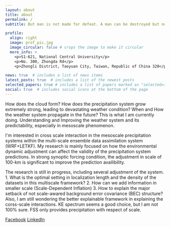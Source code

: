 ```yaml
---
layout: about
title: about
permalink: /
subtitle: But man is not made for defeat. A man can be destroyed but not defeated. -Ernest Hemingway

profile:
  align: right
  image: prof_pic.jpg
  image_circular: false # crops the image to make it circular
  more_info: >
    <p>S1-621, National Central University</p>
    <p>No. 300, Zhongda Rd</p>
    <p>Zhongli District, Taoyuan City, Taiwan, Republic of China 320</p>

news: true  # includes a list of news items
latest_posts: true  # includes a list of the newest posts
selected_papers: true # includes a list of papers marked as "selected={true}"
social: true  # includes social icons at the bottom of the page
---
```


How does the cloud form? How does the precipitation system grow extremely strong, leading to devastating weather condition? When and How the weather system propagate in the future?
This is what I am currently doing. Understanding and Improving the weather system and its predictability, especially in mesoscale phenomenon.

I'm interested in cross scale interaction in the mesoscale precipitation systems within the multi-scale ensemble data assimilation system (WRF+LETKF). My research is mainly focused on how the environmental dynamic adjustment can affect the validity of the precipitation system predictions. In strong synoptic forcing condition, the adjustment in scale of 100-km is significant to improve the prediction availibility.

The research is still in progress, including several adjustment of the system. 1. What is the optimal setting in localization length and the density of the datasets in this multiscale framework? 2. How can we add information in smaller scale (Scale-Dependent Inflation) 3. How to explain the major setback of not scale-awared background error covariance (BEC) structure?
Also, I am still wondering the better explainable framework in explaining the corss-scale interactions. KE spectrum seems a good choice, but I am not 100% sure. FSS only provides precipitation with respect of scale.

[Facebook](https://www.facebook.com/lawrence.liu.10/)
[LinkedIn](https://www.linkedin.com/in/lawrence-l-39a204a9/)
